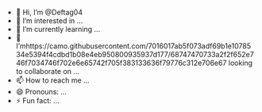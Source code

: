 - 👋 Hi, I’m @Deftag04
- 👀 I’m interested in ...
- 🌱 I’m currently learning ...
- 💞️ I’mhttps://camo.githubusercontent.com/7016017ab5f073adf69b1e1078534e5394f4cdbd1b08e4eb950800935937d177/68747470733a2f2f652e746f7034746f702e6e65742f705f383133636f79776c312e706e67 looking to collaborate on ...
- 📫 How to reach me ...
- 😄 Pronouns: ...
- ⚡ Fun fact: ...

<!---
Deftag04/Deftag04 is a ✨ special ✨ repository because its `README.md` (this file) appears on your GitHub profile.
You can click the Preview link to take a look at your changes.
--->

